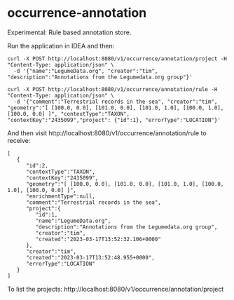 # occurrence-annotation
Experimental: Rule based annotation store.

Run the application in IDEA and then:

```
curl -X POST http://localhost:8080/v1/occurrence/annotation/project -H "Content-Type: application/json" \
  -d '{"name":"LegumeData.org", "creator":"tim", "description":"Annotations from the Legumedata.org group"}'

curl -X POST http://localhost:8080/v1/occurrence/annotation/rule -H "Content-Type: application/json" \
  -d '{"comment":"Terrestrial records in the sea", "creator":"tim", "geometry":"[ [100.0, 0.0], [101.0, 0.0], [101.0, 1.0], [100.0, 1.0], [100.0, 0.0] ]", "contextType":"TAXON", "contextKey":"2435099","project": {"id":1}, "errorType":"LOCATION"}'
```

And then visit http://localhost:8080/v1/occurrence/annotation/rule to receive: 

``` 
[
   {
      "id":2,
      "contextType":"TAXON",
      "contextKey":"2435099",
      "geometry":"[ [100.0, 0.0], [101.0, 0.0], [101.0, 1.0], [100.0, 1.0], [100.0, 0.0] ]",
      "enrichmentType":null,
      "comment":"Terrestrial records in the sea",
      "project":{
         "id":1,
         "name":"LegumeData.org",
         "description":"Annotations from the Legumedata.org group",
         "creator":"tim",
         "created":"2023-03-17T13:52:32.106+0000"
      },
      "creator":"tim",
      "created":"2023-03-17T13:52:48.955+0000",
      "errorType":"LOCATION"
   }
]
```

To list the projects: http://localhost:8080/v1/occurrence/annotation/project 
